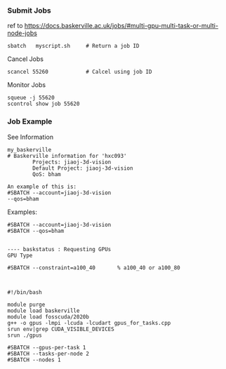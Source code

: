 ### Submit Jobs

ref to https://docs.baskerville.ac.uk/jobs/#multi-gpu-multi-task-or-multi-node-jobs

```
sbatch   myscript.sh     # Return a job ID
```

Cancel Jobs

```
scancel 55260            # Calcel using job ID
```

Monitor Jobs

```
squeue -j 55620
scontrol show job 55620
```

### Job Example

See Information

```
my_baskerville
# Baskerville information for 'hxc093'
        Projects: jiaoj-3d-vision
        Default Project: jiaoj-3d-vision
        QoS: bham

An example of this is:
#SBATCH --account=jiaoj-3d-vision 
--qos=bham
```

Examples:

```
#SBATCH --account=jiaoj-3d-vision 
#SBATCH --qos=bham


---- baskstatus : Requesting GPUs
GPU Type

#SBATCH --constraint=a100_40       % a100_40 or a100_80



```

```
#!/bin/bash

module purge
module load baskerville
module load fosscuda/2020b
g++ -o gpus -lmpi -lcuda -lcudart gpus_for_tasks.cpp
srun env|grep CUDA_VISIBLE_DEVICES
srun ./gpus
```

```
#SBATCH --gpus-per-task 1
#SBATCH --tasks-per-node 2
#SBATCH --nodes 1
```





